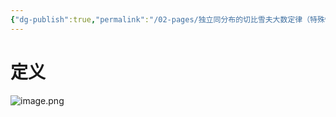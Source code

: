 ```yaml
---
{"dg-publish":true,"permalink":"/02-pages/独立同分布的切比雪夫大数定律（特殊情形）/","tags":["personal/blog","概率论","概念"]}
---
```


# 定义
![image.png](https://yelanyanyu-img-bed.oss-cn-hangzhou.aliyuncs.com/img/blog/2024/06/20240614154259.png)
